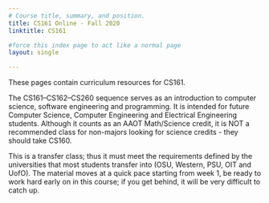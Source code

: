 ```yaml
---
# Course title, summary, and position.
title: CS161 Online - Fall 2020
linktitle: CS161

#force this index page to act like a normal page
layout: single

---
```


These pages contain curriculum resources for CS161.

The CS161–CS162–CS260 sequence serves as an introduction to computer science, software
engineering and programming. It is intended for future Computer Science, Computer Engineering
and Electrical Engineering students. Although it counts as an AAOT Math/Science credit, it is
NOT a recommended class for non-majors looking for science credits - they should take CS160.

This is a transfer class; thus it must meet the requirements defined by the universities that
most students transfer into (OSU, Western, PSU, OIT and UofO). The material moves at a quick
pace starting from week 1, be ready to work hard early on in this course; if you get behind,
it will be very difficult to catch up.
